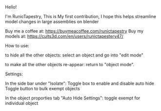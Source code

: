 Hello!

I'm RunicTapestry,
This is My first contribution, I hope this helps streamline model changes in large assemblies on blender

Buy me a coffee at: https://buymeacoffee.com/runictapestry
Buy my models at:   https://cults3d.com/en/users/runictapestery47/


How to use:

to hide all the other objects:
select an object and go into "edit mode"

to make all the other objects re-appear:
return to "object mode".

Settings:

In the side bar under "Isolate":
Toggle box to enable and disable auto hide
Toggle button to bulk exempt objects

In the object proporties tab "Auto Hide Settings":
toggle exempt for individual object
